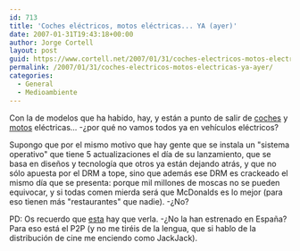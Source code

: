 ```yaml
---
id: 713
title: 'Coches eléctricos, motos eléctricas... YA (ayer)'
date: 2007-01-31T19:43:18+00:00
author: Jorge Cortell
layout: post
guid: https://www.cortell.net/2007/01/31/coches-electricos-motos-electricas-ya-ayer/
permalink: /2007/01/31/coches-electricos-motos-electricas-ya-ayer/
categories:
  - General
  - Medioambiente
---
```

Con la de modelos que ha habido, hay, y están a punto de salir de <a target="_blank" title="EESTOR" href="https://money.cnn.com/2006/09/15/technology/disruptors_eestor.biz2/index.htm">coches</a> y <a target="_blank" title="ENV" href="//www.intelligent-energy.com/index_article.asp?secID=15&secondlevel=796&artID=3709">motos</a> eléctricas... -¿por qué no vamos todos ya en vehí­culos eléctricos?

Supongo que por el mismo motivo que hay gente que se instala un "sistema operativo" que tiene 5 actualizaciones el dí­a de su lanzamiento, que se basa en diseños y tecnologí­a que otros ya están dejando atrás, y que no sólo apuesta por el DRM a tope, sino que además ese DRM es crackeado el mismo dí­a que se presenta: porque mil millones de moscas no se pueden equivocar, y si todas comen mierda será que McDonalds es lo mejor (para eso tienen más "restaurantes" que nadie). -¿No?

PD: Os recuerdo que <a title="Who Killed the Electric Car" target="_blank" href="https://www.sonyclassics.com/whokilledtheelectriccar/">esta</a> hay que verla. -¿No la han estrenado en España? Para eso está el P2P (y no me tiréis de la lengua, que si hablo de la distribución de cine me enciendo como JackJack).